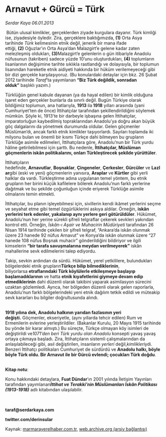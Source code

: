 # Arnavut + Gürcü = Türk

*Serdar Kaya 06.01.2013*
<div class="font-size-control" id="icerik" property="articleBody">
							<p></p><p>
	&nbsp;Bütün ulusal kimlikler, gerçeklerden ziyade kurgulara dayanır. Türk kimliği ise, ziyadesiyle öyledir. Zira, gerçeklere baktığımızda,&nbsp;<strong>(1)</strong>&nbsp;Orta Asya tarihinde&nbsp;<em>Türk</em>&nbsp;kelimesinin etnik değil, jenerik bir mana ifade ettiği,&nbsp;<strong>(2)</strong>&nbsp;Oğuzlar’ın Orta Asya’dan Malazgirt’e gelene kadar zaten melezleşmiş oldukları,&nbsp;<strong>(3)</strong>Malazgirt’e gelenlerin o gün itibariyle Anadolu nüfusunun (takriben) sadece yüzde 10’unu oluşturdukları,&nbsp;<strong>(4)</strong>&nbsp;toplumların lisanlarının değişimine tarihte sıklıkla rastlandığı ve dolayısıyla, bir toplumun lisanından hareketle etnik aidiyeti hakkında bir hüküm verilemeyeceği gibi bir dizi gerçekle karşılaşıyoruz. (Bu konulardaki detaylar için bkz. 26 Şubat 2012 tarihinde&nbsp;<em>Taraf</em>’ta yayımlanan&nbsp;<strong>“Biz Türk değildik, sonradan olduk”</strong>&nbsp;başlıklı yazım.)</p>
<p>
	Türklüğün genel kabule dayanan (ya da hayal edilen) bir kimlik olduğuna işaret eden gerçekler bunlarla da sınırlı değil. Bugün Türkiye olarak bildiğimiz toplumun, ana hatlarıyla,&nbsp;<strong>1913&nbsp;</strong>ila<strong>&nbsp;1918</strong>&nbsp;yılları arasında (yani Cumhuriyet’ten de önce) İttihatçılar tarafından şekillendirildiğini söylemek mümkün. Şöyle ki, 1913’te bir darbeyle işbaşına gelen İttihatçılar, imparatorluğun kaybedilmiş topraklarından Anadolu’ya doğru akan büyük göç dalgalarını da yönetmek durumunda oldular. Gelen göçmenler Müslüman’dı, ancak farklı etnik kimlikler taşıyorlardı. Sayıları toplamda iki milyonu bulan ve önemli bir kısmı Türkçe dahi bilmeyen bu grupların Türklüğe asimile edilmeleri, İttihatçılara göre, Anadolu’nun bir Türk yurdu hâline getirilebilmesi için şarttı. Bu nedenle,&nbsp;<strong>İttihatçılar, Müslüman göçmenlerin iskân politikalarını, onları Türkleştirecek şekilde yürüttüler</strong>.</p>
<p>
	İttihatçıların hedefinde,&nbsp;<strong>Arnavutlar</strong>,&nbsp;<strong>Boşnaklar</strong>,&nbsp;<strong>Çingeneler</strong>,&nbsp;<strong>Çerkesler</strong>,&nbsp;<strong>Gürcüler</strong>&nbsp;ve&nbsp;<strong>Lazlar</strong>gibi (eski ve yeni) göçmenlerin yanısıra,&nbsp;<strong>Araplar</strong>&nbsp;ve&nbsp;<strong>Kürtler</strong>&nbsp;gibi yerli halklar da vardı. Türkleştirme adına uygulanan temel yöntem, bu etnik grupların her birini küçük kafilelere bölerek Anadolu’nun farklı yerlerine dağıtmak ve bu şekilde çoğunluğun içinde eriyerek Türklüğe asimile olmalarını temin etmekti.</p>
<p>
	İttihatçılar, bu planın işleyebilmesi için, sivillerin kendi ikâmet yerlerini seçme ve seyahat etme gibi temel özgürlüklerini askıya aldılar. Örneğin,&nbsp;<strong>iskân yerlerini terk edenler, yakalanıp aynı yerlere geri götürüldüler</strong>. Hükümet, Anadolu’nun her yerine sürekli şifreli telgraflar çekerek sevkleri yakından kontrol etti. Örneğin,&nbsp;<em>İskân-ı Aşair ve Muhacirin Müdüriyeti</em>&nbsp;tarafından 26 Nisan 1914 tarihinde çekilen bir şifreli telgraf, “Ankara’da iskân olunmak üzere 23 hanede 92 nüfus Arnavut” ve Konya’da iskân olunmak üzere “27 hanede 108 nüfus Boşnak muhacir” gönderildiğini bildiriyor ve ilgili kimselerin&nbsp;<strong>“bir tarafa savuşmalarına meydan verilmeyerek”</strong>&nbsp;iskân mahallerine sevk edilmelerini talep ediyordu.</p>
<p>
	Takip, sevkin ardından da sürdü. Hükümet, yerel yetkililere, bulundukları bölgelerdeki etnik grupların<strong>Türkçe bilip bilmediklerinin</strong>, biliyorlarsa&nbsp;<strong>etraflarındaki Türk köylülerle etkileşmeye başlayıp başlamadıklarının</strong>&nbsp;ve hatta&nbsp;<strong>etnik kıyafetlerini giymeye devam edip etmediklerinin</strong>&nbsp;dahi düzenli olarak takibini yaparak asimilasyon sürecini uzaktan gözlemledi. Ayrıca, her bölgeden düzenli olarak gelen raporlarla, Anadolu’nun farklı bölgelerindeki yeni etnik dağılım tetkik edildi ve müteakip sevk kararları bu bilgiler doğrultusunda alındı.</p>
<p>
	<strong><br>
	1918 yılına dek, Anadolu halkının yarıdan fazlasının yeri değişti</strong><strong>.</strong>&nbsp;Göçmenler, ekseriyetle, (aynı yıllarda tehcir edilen) Rum ve Ermenilerin evlerine yerleştirildiler. (Bakanlar Kurulu, 20 Mayıs 1915 tarihinde bu yönde bir karar almıştı.) Bu süreçte, Türkçe olmayan köy isimleri de değiştirildi ve<em>1071’den beri Türk yurdu olan Anadolu</em>&nbsp;konsepti yavaş yavaş ortaya çıkmaya başladı. Zira, İttihatçıların sistemli çalışmalarından da anlaşılabileceği gibi, asıl değiştirilen, insanların&nbsp;<em>yerleri</em>&nbsp;değil,<em>kimlikleri</em>ydi. Benzeri İttihatçı politikaları Cumhuriyet de sürdürdü ve&nbsp;<strong>Anadolu halkı, böyle böyle Türk oldu. Bir Arnavut ile bir Gürcü evlendi; çocukları Türk doğdu</strong>.</p>
<p>
	<strong><br>
	Kitap notu</strong>:</p>
<p>
	Konu hakkındaki detaylara,&nbsp;<strong>Fuat Dündar</strong>’ın 2001 yılında İletişim Yayınları tarafından yayımlanan<strong><em>İttihat ve Terakki’nin Müslümanları İskân Politikası (1913-1918)</em></strong>&nbsp;adlı kitabından ulaşılabilir.</p>
<p>
	<strong><br>
	<br>
	taraf@serdarkaya.com</strong></p>
<p>
	<strong>twitter.com/derinsular</strong></p>
<p></p>
						</div>

</p></div>

Kaynak: [marmarayerelhaber.com.tr](m), [web.archive.org (arşiv bağlantısı)](http://web.archive.org/web/20130508185849/http://taraf.com.tr/serdar-kaya/makale-arnavut-gurcu-turk.htm)

